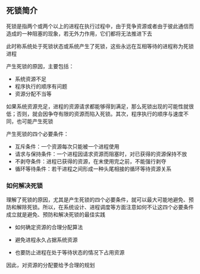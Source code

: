 ## 死锁简介

死锁是指两个或两个以上的进程在执行过程中，由于竞争资源或者由于彼此通信而造成的一种阻塞的现象，若无外力作用，它们都将无法推进下去

此时称系统处于死锁状态或系统产生了死锁，这些永远在互相等待的进程称为死锁进程

产生死锁的原因，主要包括：

- 系统资源不足
- 程序执行的顺序有问题
- 资源分配不当等

如果系统资源充足，进程的资源请求都能够得到满足，那么死锁出现的可能性就很低；否则，就会因争夺有限的资源而陷入死锁。其次，程序执行的顺序与速度不同，也可能产生死锁

产生死锁的四个必要条件：

- 互斥条件：一个资源每次只能被一个进程使用
- 请求与保持条件：一个进程因请求资源而阻塞时，对已获得的资源保持不放
- 不剥夺条件：进程已获得的资源，在末使用完之前，不能强行剥夺
- 循环等待条件：若干进程之间形成一种头尾相接的循环等待资源关系

### 如何解决死锁

理解了死锁的原因，尤其是产生死锁的四个必要条件，就可以最大可能地避免、预防和解除死锁。所以，在系统设计、进程调度等方面注意如何不让这四个必要条件成立就是避免、预防和解决死锁的最佳实践

- 如何确定资源的合理分配算法
- 避免进程永久占据系统资源

- 也要防止进程在处于等待状态的情况下占用资源

因此，对资源的分配要给予合理的规划